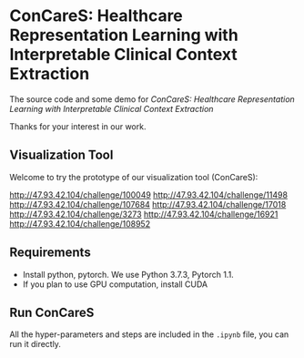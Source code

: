 # ConCareS: Healthcare Representation Learning with Interpretable Clinical Context Extraction

The source code and some demo for *ConCareS: Healthcare Representation Learning with Interpretable Clinical Context Extraction*

Thanks for your interest in our work.

## Visualization Tool
Welcome to try the prototype of our visualization tool (ConCareS):

http://47.93.42.104/challenge/100049
http://47.93.42.104/challenge/11498
http://47.93.42.104/challenge/107684
http://47.93.42.104/challenge/17018
http://47.93.42.104/challenge/3273
http://47.93.42.104/challenge/16921
http://47.93.42.104/challenge/108952    


## Requirements

* Install python, pytorch. We use Python 3.7.3, Pytorch 1.1.
* If you plan to use GPU computation, install CUDA


## Run ConCareS

All the hyper-parameters and steps are included in the `.ipynb` file, you can run it directly.
